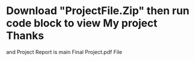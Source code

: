 # Download "ProjectFile.Zip" then run code block to view My project Thanks
and Project Report is  main Final Project.pdf File
